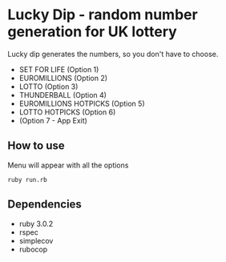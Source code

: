 # Lucky Dip - random number generation for UK lottery

Lucky dip generates the numbers, so you don't have to choose.
- SET FOR LIFE (Option 1)
- EUROMILLIONS (Option 2)
- LOTTO (Option 3)
- THUNDERBALL (Option 4)
- EUROMILLIONS HOTPICKS (Option 5)
- LOTTO HOTPICKS (Option 6)
- (Option 7 - App Exit)

## How to use

Menu will appear with all the options
```shell
ruby run.rb
```

## Dependencies 

- ruby 3.0.2
- rspec
- simplecov
- rubocop